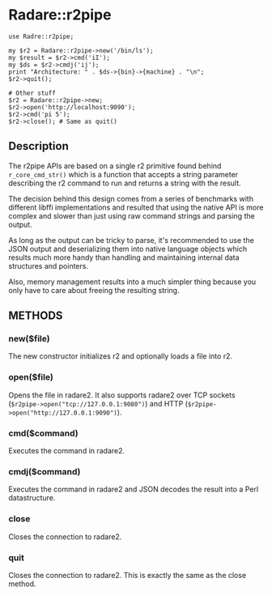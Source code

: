 # Radare::r2pipe

    use Radre::r2pipe;

    my $r2 = Radare::r2pipe->new('/bin/ls');
    my $result = $r2->cmd('iI');
    my $ds = $r2->cmdj('ij');
    print "Architecture: " . $ds->{bin}->{machine} . "\n";
    $r2->quit();

    # Other stuff
    $r2 = Radare::r2pipe->new;
    $r2->open('http://localhost:9090');
    $r2->cmd('pi 5');
    $r2->close(); # Same as quit()

## Description

The r2pipe APIs are based on a single r2 primitive found behind `r_core_cmd_str()` which is a function that accepts a string parameter describing the r2 command to run and returns a string with the result.

The decision behind this design comes from a series of benchmarks with different libffi implementations and resulted that using the native API is more complex and slower than just using raw command strings and parsing the output.

As long as the output can be tricky to parse, it's recommended to use the JSON output and deserializing them into native language objects which results much more handy than handling and maintaining internal data structures and pointers.

Also, memory management results into a much simpler thing because you only have to care about freeing the resulting string.

## METHODS

### new($file)

The new constructor initializes r2 and optionally loads a file into r2.

### open($file)

Opens the file in radare2. It also supports radare2 over TCP sockets (`$r2pipe->open("tcp://127.0.0.1:9080")`) and HTTP (`$r2pipe->open("http://127.0.0.1:9090")`).

### cmd($command)

Executes the command in radare2.

### cmdj($command)

Executes the command in radare2 and JSON decodes the result into a Perl datastructure.

### close

Closes the connection to radare2.

### quit

Closes the connection to radare2. This is exactly the same as the close method.

